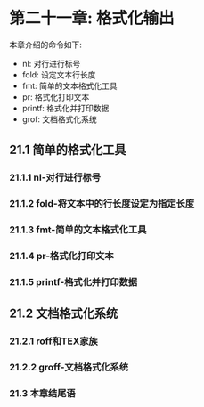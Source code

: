 # 第二十一章: 格式化输出 #

本章介绍的命令如下:

- nl: 对行进行标号
- fold: 设定文本行长度
- fmt: 简单的文本格式化工具
- pr: 格式化打印文本
- printf: 格式化并打印数据
- grof: 文档格式化系统

## 21.1 简单的格式化工具 ##

### 21.1.1 nl-对行进行标号 ###

### 21.1.2 fold-将文本中的行长度设定为指定长度 ###

### 21.1.3 fmt-简单的文本格式化工具 ###

### 21.1.4 pr-格式化打印文本 ###

### 21.1.5 printf-格式化并打印数据 ###

## 21.2 文档格式化系统 ##

### 21.2.1 roff和TEX家族 ###

### 21.2.2 groff-文档格式化系统 ###

### 21.3 本章结尾语 ###
